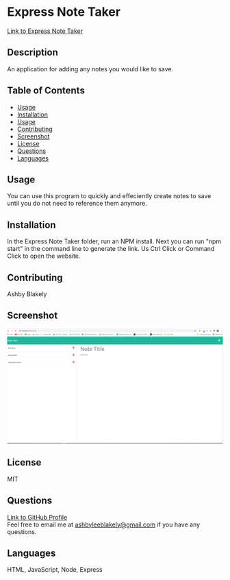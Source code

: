 # Express Note Taker

[Link to Express Note Taker](https://secure-oasis-71044.herokuapp.com/)
    
## Description
An application for adding any notes you would like to save.

## Table of Contents
- [Usage](#Usage)
- [Installation](#Installation)
- [Usage](#Usage)
- [Contributing](#Contributing)
- [Screenshot](#Screenshot)
- [License](#License)
- [Questions](#Questions)
- [Languages](#Languages)

## Usage
You can use this program to quickly and effeciently create notes to save until you do not need to reference them anymore. 

## Installation
In the Express Note Taker folder, run an NPM install.   Next you can run "npm start" in the command line to generate the link.  Us Ctrl Click or Command Click to open the website. 

## Contributing 
Ashby Blakely 

## Screenshot
![screenshot](./public/assets/img/notetaker.JPG)

## License
MIT

## Questions
[Link to GitHub Profile](https://github.com/AshbyLB)<br/>
Feel free to email me at ashbyleeblakely@gmail.com if you have any questions.

## Languages
HTML, JavaScript, Node, Express 
    